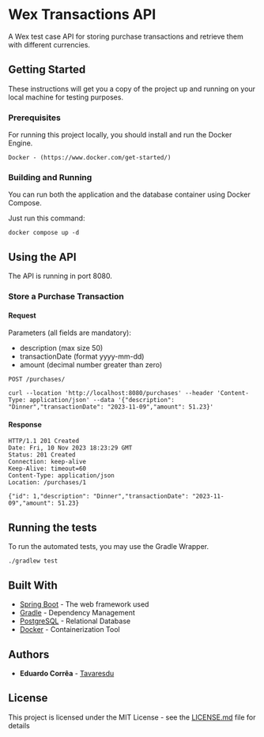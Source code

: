 # Wex Transactions API

A Wex test case API for storing purchase transactions and retrieve them with different currencies.

## Getting Started

These instructions will get you a copy of the project up and running on your local machine for testing purposes.

### Prerequisites

For running this project locally, you should install and run the Docker Engine.

```
Docker - (https://www.docker.com/get-started/)
```

### Building and Running

You can run both the application and the database container using Docker Compose.

Just run this command:

```
docker compose up -d
```

## Using the API

The API is running in port 8080.

### Store a Purchase Transaction

#### Request

Parameters (all fields are mandatory):
- description (max size 50)
- transactionDate (format yyyy-mm-dd)
- amount (decimal number greater than zero)

`POST /purchases/`

    curl --location 'http://localhost:8080/purchases' --header 'Content-Type: application/json' --data '{"description": "Dinner","transactionDate": "2023-11-09","amount": 51.23}'

#### Response

    HTTP/1.1 201 Created
    Date: Fri, 10 Nov 2023 18:23:29 GMT
    Status: 201 Created
    Connection: keep-alive
    Keep-Alive: timeout=60
    Content-Type: application/json
    Location: /purchases/1

    {"id": 1,"description": "Dinner","transactionDate": "2023-11-09","amount": 51.23}

## Running the tests

To run the automated tests, you may use the Gradle Wrapper.

```
./gradlew test
```

## Built With

* [Spring Boot](https://docs.spring.io/spring-boot/docs/current/reference/html/) - The web framework used
* [Gradle](https://docs.gradle.org/current/userguide/userguide.html) - Dependency Management
* [PostgreSQL](https://www.postgresql.org/docs/) - Relational Database
* [Docker](https://docs.docker.com/) - Containerization Tool

## Authors

* **Eduardo Corrêa** - [Tavaresdu](https://github.com/tavaresdu)

## License

This project is licensed under the MIT License - see the [LICENSE.md](LICENSE.md) file for details